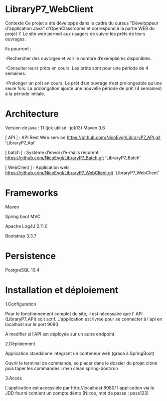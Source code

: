 # LibraryP7_WebClient

Contexte
Ce projet a été développé dans le cadre du cursus "Développeur d'application Java" d'OpenClassrooms et correspond à la partie WEB du projet 7. Le site web permet aux usagers de suivre les prêts de leurs ouvrages. 

Ils pourront :

-Rechercher des ouvrages et voir le nombre d’exemplaires disponibles.

-Consulter leurs prêts en cours. Les prêts sont pour une période de 4 semaines.

-Prolonger un prêt en cours. Le prêt d’un ouvrage n’est prolongeable qu’une seule fois. La prolongation ajoute une nouvelle période de prêt (4 semaines) à la période initiale.

# Architecture

Version de java : 11 (jdk utilisé : jdk13) 
Maven 3.6 

[ API ] : API Rest Web service https://github.com/NicoEvgl/LibraryP7_API.git      'LibraryP7_Api'

[ batch ] : Système d’envoi d’e-mails récurent https://github.com/NicoEvgl/LibraryP7_Batch.git      'LibraryP7_Batch'

[ WebClient ] : Application web https://github.com/NicoEvgl/LibraryP7_WebClient.git      'LibraryP7_WebClient'

# Frameworks

Maven

Spring boot MVC

Apache Log4J 2.11.0

Bootstrap 3.3.7

# Persistence

PostgreSQL 10.4

# Installation et déploiement

1.Configuration

Pour le fonctionnement complet du site, il est nécessaire que l' API (LibraryP7_API) soit actif. L'application est livrée pour se connecter à l'api en localhost sur le port 9090 

A modifier si l'API est déployée sur un autre endpoint.

2.Déploiement

Application standalone intégrant un conteneur web (grace à SpringBoot)

Ouvrir le terminal de commande, se placer dans le dossier du projet cloné puis taper les commandes :
mvn clean spring-boot:run

3.Accès

L'application est accessible par http://localhost:8080/ l'application via le JDD fourni contient un compte démo (Nicoe, mot de passe : pass123)
